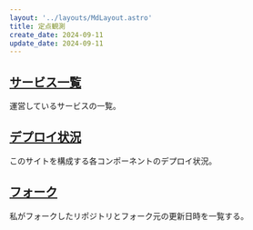 ```yaml
---
layout: '../layouts/MdLayout.astro'
title: 定点観測
create_date: 2024-09-11
update_date: 2024-09-11
---
```


## [サービス一覧](/monitor/services/)

運営しているサービスの一覧。

## [デプロイ状況](/monitor/deploys)

このサイトを構成する各コンポーネントのデプロイ状況。

## [フォーク](/monitor/forks/)

私がフォークしたリポジトリとフォーク元の更新日時を一覧する。
